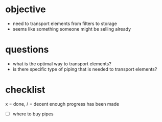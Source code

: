 # objective
- need to transport elements from filters to storage
- seems like something someone might be selling already

# questions
- what is the optimal way to transport elements?
- is there specific type of piping that is needed to transport elements?

# checklist
x = done, / = decent enough progress has been made
- [ ] where to buy pipes
